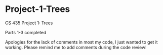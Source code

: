 # Project-1-Trees
CS 435 Project 1: Trees

Parts 1-3 completed

Apologies for the lack of comments in most my code, I just wanted to get it working. Please remind me to add comments during the code review!
